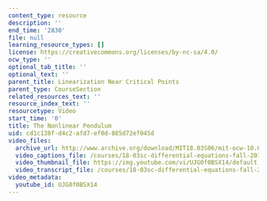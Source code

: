 ```yaml
---
content_type: resource
description: ''
end_time: '2830'
file: null
learning_resource_types: []
license: https://creativecommons.org/licenses/by-nc-sa/4.0/
ocw_type: ''
optional_tab_title: ''
optional_text: ''
parent_title: Linearization Near Critical Points
parent_type: CourseSection
related_resources_text: ''
resource_index_text: ''
resourcetype: Video
start_time: '0'
title: The Nonlinear Pendulum
uid: cd1c138f-d4c2-afd7-ef0d-885d72ef045d
video_files:
  archive_url: http://www.archive.org/download/MIT18.03S06/mit-ocw-18.03-lec31-05may2003-220k_512kb.mp4
  video_captions_file: /courses/18-03sc-differential-equations-fall-2011/7e9751b825405b189ac2d90633a0503b_UJG0f0BSX14.vtt
  video_thumbnail_file: https://img.youtube.com/vi/UJG0f0BSX14/default.jpg
  video_transcript_file: /courses/18-03sc-differential-equations-fall-2011/98761b4b53d7184806e55366a18659c9_UJG0f0BSX14.pdf
video_metadata:
  youtube_id: UJG0f0BSX14
---
```

